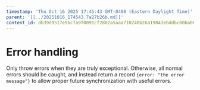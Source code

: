 ```yaml
---
timestamp: 'Thu Oct 16 2025 17:45:43 GMT-0400 (Eastern Daylight Time)'
parent: '[[../20251016_174543.7a27b26b.md]]'
content_id: db39d9517e9bc7a9f0091cf2802a5aaa710248b26a19043ebddbc00ba067bc70
---
```


# Error handling

Only throw errors when they are truly exceptional. Otherwise, all normal errors should be caught, and instead return a record `{error: "the error message"}` to allow proper future synchronization with useful errors.
